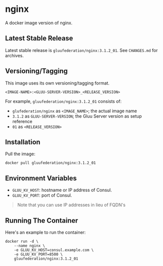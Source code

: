 # nginx

A docker image version of nginx.

## Latest Stable Release

Latest stable release is `gluufederation/nginx:3.1.2_01`. See `CHANGES.md` for archives.

## Versioning/Tagging

This image uses its own versioning/tagging format.

    <IMAGE-NAME>:<GLUU-SERVER-VERSION>_<RELEASE_VERSION>

For example, `gluufederation/nginx:3.1.2_01` consists of:

- `glufederation/nginx` as `<IMAGE_NAME>`; the actual image name
- `3.1.2` as `GLUU-SERVER-VERSION`; the Gluu Server version as setup reference
- `01` as `<RELEASE_VERSION>`

## Installation

Pull the image:

    docker pull gluufederation/nginx:3.1.2_01

## Environment Variables

- `GLUU_KV_HOST`: hostname or IP address of Consul.
- `GLUU_KV_PORT`: port of Consul.

> Note that you can use IP addresses in lieu of FQDN's

## Running The Container

Here's an example to run the container:

```
docker run -d \
    --name nginx \
    -e GLUU_KV_HOST=consul.example.com \
    -e GLUU_KV_PORT=8500 \
    gluufederation/nginx:3.1.2_01
```
